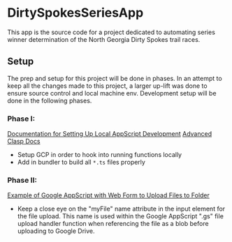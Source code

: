 # DirtySpokesSeriesApp
This app is the source code for a project dedicated to automating series winner determination of the North Georgia Dirty Spokes trail races. 

## Setup
The prep and setup for this project will be done in phases. In an attempt to keep all the changes made to this project, a larger up-lift was done to ensure source control and local machine env. Development setup will be done in the following phases.

### Phase I:
[Documentation for Setting Up Local AppScript Development](https://developers.google.com/apps-script/guides/clasp)
[Advanced Clasp Docs](https://github.com/google/clasp/blob/master/docs/README.md)
 - Setup GCP in order to hook into running functions locally
 - Add in bundler to build all `*.ts` files properly 

### Phase II:
[Example of Google AppScript with Web Form to Upload Files to Folder](https://www.bpwebs.com/upload-files-to-google-drive-with-google-apps-script/)
- Keep a close eye on the "myFile" name attribute in the input element for the file upload. This name is used within the Google AppScript ".gs" file upload handler function when referencing the file as a blob before uploading to Google Drive.
